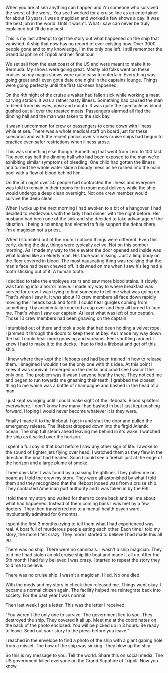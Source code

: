 When you are at sea anything can happen and i'm someone who survived the worst of the worst. You see I worked for a cruise line as an entertainer for about 13 years. I was a magician and worked a few shows a day. It was the best job in the world. Until it wasn't. What I saw can never be truly explained but I'll do my best. 


This is my last attempt to get the story out what happened on the ship that vanished. A ship that now has no record of ever existing now. Over 3000 people gone and to my knowledge, I'm the only one left. I still remember the Grand Sapphire of Tripoli and her final tour. 


We set sail from the east coast of the US and were meant to make it to Bermuda. My shows were going great. Mostly old folks went on these cruises so my magic shows were quite easy to entertain. Everything was going great and I even got a date one night in the captains lounge. Things were going perfectly until the first sickness happened.


On the 4th night of the cruise a waiter had fallen sick while working a meat carving station. It was a rather nasty illness. Something had caused the man to bleed from his eyes, nose and mouth. It was quite the spectacle as blood gushed out all over the roasted meats. Passengers alarmed all fled the dinning hall and the man was taken to the sick bay. 


It wasn't uncommon for crew or passengers to come down with illness while at sea. There was a whole medical staff on board just for these scenarios and with the recent panics over viruses cruise ships had begun to practice even safer restrictions when illness arose. 


This was something else though. Something that went from zero to 100 fast. The next day half the dinning hall who had been exposed to the man we're exhibiting similar symptoms of bleeding. One child had gotten the illness and turned the whole water slide a bloody mess as he rushed into the main pool with a flow of blood behind him.


On the 5th night over 50 people had contracted the illness and everyone was told to remain in their rooms for in room meal delivery while the ship would undergo a deep clean overnight. Not one crew member would survive the deep clean. 


When I woke up the next morning I had awoken to a bit of a hangover. I had decided to rendezvous with the lady I had dinner with the night before. Her husband had been one of the sick and she decided to take advantage of the situation. I being a scumbag had elected to fully support the debauchery. I'm a magician not a priest. 


When I stumbled out of the room I noticed things were different. Even this early, during the day, things were typically active. Not on this somber morning. As I made my way to the elevator the door opened and inside was what looked like an elderly man. His face was missing. Just a limp body on the floor covered in blood. The most nauseating thing was realizing that the man's face had been chewed off. It dawned on me when I saw his leg had a tooth sticking out of it. A human tooth. 


I decided to take the employee stairs and saw more blood stains. It slowly was turning into a horror movie. I made my way to where breakfast was served for crew. I was trying to find someone to tell me what was going on. That's when I saw it. It was about 10 crew members all face down rapidly moving their heads back and forth. I could hear gurgles coming from something. I by accidentally knocked a cup over and they all turned to face me. That's when I saw our captain. At least what was left of our captain. Those 10 crew members had been gnawing on the captain.


I stumbled out of there and took a pole that had been holding a velvet rope.  I jammed it through the doors to keep them at bay. As I made my way down the hall I could hear more gnawing and screams. Feet shuffling around. I knew I had to make it to the decks. I had to find a lifeboat and get off this ship. 


I knew where they kept the lifeboats and had been trained in how to release them. I imagined I wouldn't be the only one with this idea. At this point I knew it was survival. I emerged on the decks and could see I wasn't the only one. The problem was it wasn't anyone healthy there. They noticed me and began to run towards me gnashing their teeth. I grabbed the closest thing to me which was a bottle of champagne and bashed in the head of a man. 


I just kept swinging until I could make sight of the lifeboats. Blood splatters everywhere. I don't know how many I had bashed in but I just kept pushing forward. Hoping I would never become whatever it is they were. 


Finally I made it to the lifeboat. I got in and shut the door and pulled the emergency release. The lifeboat dropped down into the firgid Atlantic ocean. The ship full steam ahead leaving me behind in it's wake. I watched the ship as it sailed over the horizon.


I spent a full day in that boat before I saw any other sign of life. I awoke to the sound of fighter jets flying over head. I watched them as they flew in the direction the boat had headed. Soon I could see a fireball just at the edge of the horizon and a large plume of smoke. 


Three days later I was found by a passing freightliner. They pulled me on board as I told the crew my story. They were all astonished by what I told them and they recognized that the lifeboat indeed was from a cruise ship. They contacted American port authority and I was taken in by the FBI. 


I told them my story and waited for them to come back and tell me about what had happened. Instead of them coming back I was met by a few doctors. They then transferred me to a mental health psych ward. Involuntarily admitted for 6 months. 


I spent the first 3 months trying to tell them what I had experienced was real. A boat full of murderous people eating each other. Each time I told my story, the more I felt crazy. They more I started to believe I had made this all up.


There was no ship. There were no cannibals. I wasn't a ship magician. They told me I had stolen an old cruise ship life boat and made it all up. After the 6th month I had fully believed I was crazy. I started to repeat the story they told me to believe. 


There was no cruise ship. I wasn't a magician. I lied. No one died. 


With the meds and my story in check they released me. Things went okay. I became a normal citizen again. The facility helped me reintegrate back into society. For the past year I was normal. 


Then last week I got a letter. This was the letter I received:


"You weren't the only one to survive. The government lied to you. They destroyed the ship. They covered it all up. Meet me at the coordinates on the back of the photo enclosed. You will be picked up in 3 hours. Be ready to leave. Send out your story to the press before you leave."


I reached in the envelope to find a photo of the ship with a giant gaping hole from a missel. The bow of the ship was sinking. They blew up the ship. 


So this is my message to you. Tell the world. Share this on social media. The US government killed everyone on the Grand Sapphire of Tripoli. Now you know.
